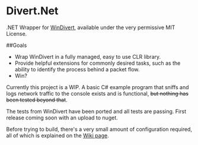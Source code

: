 # Divert.Net

.NET Wrapper for [WinDivert](https://github.com/basil00/Divert), available under the very permissive MIT License. 

##Goals

 - Wrap WinDivert in a fully managed, easy to use CLR library.
 - Provide helpful extensions for commonly desired tasks, such as the ability to identify the process behind a packet flow.
 - Win?

Currently this project is a WIP. A basic C# example program that sniffs and logs network traffic to the console exists and is functional, ~~but nothing has been tested beyond that~~. 

The tests from WinDivert have been ported and all tests are passing. First release coming soon with an upload to nuget.

Before trying to build, there's a very small amount of configuration required, all of which is explained on the [Wiki page](https://github.com/TechnikEmpire/Divert.Net/wiki).
